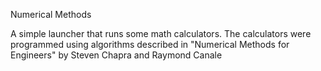 Numerical Methods

A simple launcher that runs some math calculators. The calculators were programmed using algorithms described in "Numerical Methods for Engineers" by Steven Chapra and Raymond Canale
